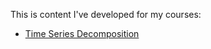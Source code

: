 ---
---

This is content I've developed for my courses: 

- [Time Series Decomposition](/timeseries/index.md)
